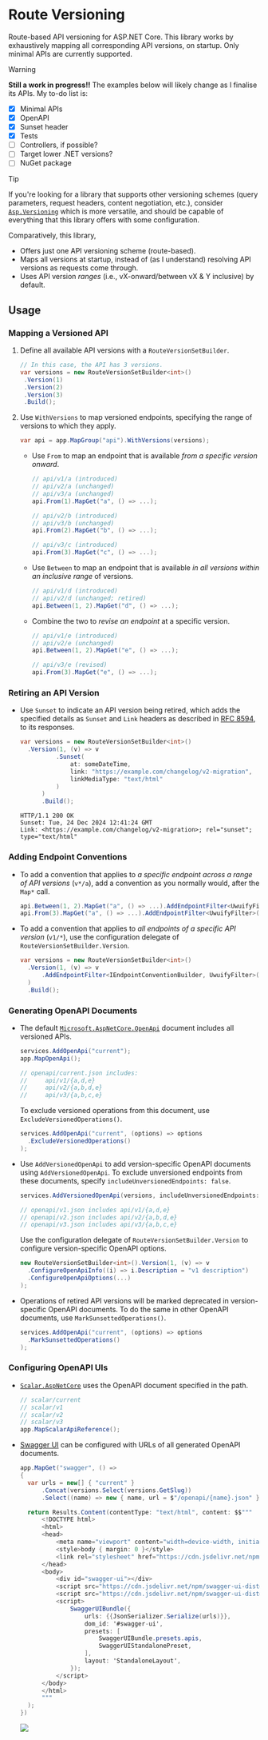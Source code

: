 # Route Versioning

<!-- #region intro -->

Route-based API versioning for ASP.NET Core. This library works by exhaustively mapping all
corresponding API versions, on startup. Only minimal APIs are currently supported.

> [!WARNING]
>
> **Still a work in progress!!** The examples below will likely change as I finalise its APIs. My
> to-do list is:
>
> - [x] Minimal APIs
> - [x] OpenAPI
> - [x] Sunset header
> - [x] Tests
> - [ ] Controllers, if possible?
> - [ ] Target lower .NET versions?
> - [ ] NuGet package

> [!TIP]
>
> If you're looking for a library that supports other versioning schemes (query parameters, request
> headers, content negotiation, etc.), consider
> [`Asp.Versioning`](https://github.com/dotnet/aspnet-api-versioning) which is more versatile, and
> should be capable of everything that this library offers with some configuration.
>
> Comparatively, this library,
>
> - Offers just one API versioning scheme (route-based).
> - Maps all versions at startup, instead of (as I understand) resolving API versions as requests
>   come through.
> - Uses API version _ranges_ (i.e., vX-onward/between vX & Y inclusive) by default.

<!-- #endregion -->

## Usage

<!-- #region usage-mapping -->

### Mapping a Versioned API

1. Define all available API versions with a `RouteVersionSetBuilder`.

   ```csharp
   // In this case, the API has 3 versions.
   var versions = new RouteVersionSetBuilder<int>()
   	.Version(1)
   	.Version(2)
   	.Version(3)
   	.Build();
   ```

2. Use `WithVersions` to map versioned endpoints, specifying the range of versions to which they
   apply.

   ```csharp
   var api = app.MapGroup("api").WithVersions(versions);
   ```

   - Use `From` to map an endpoint that is available _from a specific version onward_.

     ```csharp
     // api/v1/a (introduced)
     // api/v2/a (unchanged)
     // api/v3/a (unchanged)
     api.From(1).MapGet("a", () => ...);

     // api/v2/b (introduced)
     // api/v3/b (unchanged)
     api.From(2).MapGet("b", () => ...);

     // api/v3/c (introduced)
     api.From(3).MapGet("c", () => ...);
     ```

   - Use `Between` to map an endpoint that is available _in all versions within an inclusive range_
     of versions.

     ```csharp
     // api/v1/d (introduced)
     // api/v2/d (unchanged; retired)
     api.Between(1, 2).MapGet("d", () => ...);
     ```

   - Combine the two to _revise an endpoint_ at a specific version.

     ```csharp
     // api/v1/e (introduced)
     // api/v2/e (unchanged)
     api.Between(1, 2).MapGet("e", () => ...);

     // api/v3/e (revised)
     api.From(3).MapGet("e", () => ...);
     ```

<!-- #endregion -->

<!-- #region usage-retiring -->

### Retiring an API Version

- Use `Sunset` to indicate an API version being retired, which adds the specified details as
  `Sunset` and `Link` headers as described in
  [RFC 8594](https://datatracker.ietf.org/doc/html/rfc8594), to its responses.

  ```csharp
  var versions = new RouteVersionSetBuilder<int>()
  	.Version(1, (v) => v
  			.Sunset(
  				at: someDateTime,
  				link: "https://example.com/changelog/v2-migration",
  				linkMediaType: "text/html"
  			)
    	)
     	.Build();
  ```

  ```http
  HTTP/1.1 200 OK
  Sunset: Tue, 24 Dec 2024 12:41:24 GMT
  Link: <https://example.com/changelog/v2-migration>; rel="sunset"; type="text/html"
  ```

<!-- #endregion -->

<!-- #region usage-conventions -->

### Adding Endpoint Conventions

- To add a convention that applies to _a specific endpoint across a range of API versions_ (`v*/a`),
  add a convention as you normally would, after the `Map*` call.

  ```csharp
  api.Between(1, 2).MapGet("a", () => ...).AddEndpointFilter<UwuifyFilter>();
  api.From(3).MapGet("a", () => ...).AddEndpointFilter<UwuifyFilter>();
  ```

- To add a convention that applies to _all endpoints of a specific API version_ (`v1/*`), use the
  configuration delegate of `RouteVersionSetBuilder.Version`.

  ```csharp
  var versions = new RouteVersionSetBuilder<int>()
   	.Version(1, (v) => v
  		.AddEndpointFilter<IEndpointConventionBuilder, UwuifyFilter>()
  	)
   	.Build();
  ```

<!-- #endregion -->

<!-- #region usage-openapi -->

### Generating OpenAPI Documents

- The default
  [`Microsoft.AspNetCore.OpenApi`](https://www.nuget.org/packages/Microsoft.AspNetCore.OpenApi)
  document includes all versioned APIs.

  ```csharp
  services.AddOpenApi("current");
  app.MapOpenApi();

  // openapi/current.json includes:
  //     api/v1/{a,d,e}
  //     api/v2/{a,b,d,e}
  //     api/v3/{a,b,c,e}
  ```

  To exclude versioned operations from this document, use `ExcludeVersionedOperations()`.

  ```csharp
  services.AddOpenApi("current", (options) => options
  	.ExcludeVersionedOperations()
  );
  ```

- Use `AddVersionedOpenApi` to add version-specific OpenAPI documents using `AddVersionedOpenApi`.
  To exclude unversioned endpoints from these documents, specify
  `includeUnversionedEndpoints: false`.

  ```csharp
  services.AddVersionedOpenApi(versions, includeUnversionedEndpoints: false);

  // openapi/v1.json includes api/v1/{a,d,e}
  // openapi/v2.json includes api/v2/{a,b,d,e}
  // openapi/v3.json includes api/v3/{a,b,c,e}
  ```

  Use the configuration delegate of `RouteVersionSetBuilder.Version` to configure version-specific
  OpenAPI options.

  ```csharp
  new RouteVersionSetBuilder<int>().Version(1, (v) => v
  	.ConfigureOpenApiInfo((i) => i.Description = "v1 description")
  	.ConfigureOpenApiOptions(...)
  );
  ```

- Operations of retired API versions will be marked deprecated in version-specific OpenAPI
  documents. To do the same in other OpenAPI documents, use `MarkSunsettedOperations()`.

  ```csharp
  services.AddOpenApi("current", (options) => options
  	.MarkSunsettedOperations()
  );
  ```

<!-- #endregion -->

<!-- #region usage-openapi-ui -->

### Configuring OpenAPI UIs

- [`Scalar.AspNetCore`](https://www.nuget.org/packages/Scalar.AspNetCore) uses the OpenAPI document
  specified in the path.

  ```csharp
  // scalar/current
  // scalar/v1
  // scalar/v2
  // scalar/v3
  app.MapScalarApiReference();
  ```

- [Swagger UI](https://github.com/swagger-api/swagger-ui) can be configured with URLs of all
  generated OpenAPI documents.

  ```csharp
  app.MapGet("swagger", () =>
  {
  	var urls = new[] { "current" }
  		.Concat(versions.Select(versions.GetSlug))
  		.Select((name) => new { name, url = $"/openapi/{name}.json" });

  	return Results.Content(contentType: "text/html", content: $$"""
  		<!DOCTYPE html>
  		<html>
  		<head>
  			<meta name="viewport" content="width=device-width, initial-scale=1" />
  			<style>body { margin: 0 }</style>
  			<link rel="stylesheet" href="https://cdn.jsdelivr.net/npm/swagger-ui-dist@5.18.2/swagger-ui.css" />
  		</head>
  		<body>
  			<div id="swagger-ui"></div>
  			<script src="https://cdn.jsdelivr.net/npm/swagger-ui-dist@5.18.2/swagger-ui-bundle.js"></script>
  			<script src="https://cdn.jsdelivr.net/npm/swagger-ui-dist@5.18.2/swagger-ui-standalone-preset.js"></script>
  			<script>
  				SwaggerUIBundle({
  					urls: {{JsonSerializer.Serialize(urls)}},
  					dom_id: '#swagger-ui',
  					presets: [
  						SwaggerUIBundle.presets.apis,
  						SwaggerUIStandalonePreset,
  					],
  					layout: 'StandaloneLayout',
  				});
  			</script>
  		</body>
  		</html>
  		"""
  	);
  })
  ```

  <!-- pack-img: https://raw.githubusercontent.com/ravindUwU/route-versioning/{hash}/img/swagger.png -->

  ![](./img/swagger.png)

<!-- #endregion -->
